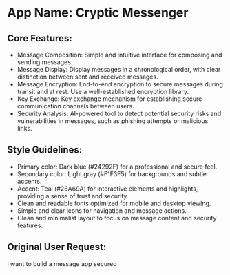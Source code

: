 # **App Name**: Cryptic Messenger

## Core Features:

- Message Composition: Simple and intuitive interface for composing and sending messages.
- Message Display: Display messages in a chronological order, with clear distinction between sent and received messages.
- Message Encryption: End-to-end encryption to secure messages during transit and at rest. Use a well-established encryption library.
- Key Exchange: Key exchange mechanism for establishing secure communication channels between users.
- Security Analysis: AI-powered tool to detect potential security risks and vulnerabilities in messages, such as phishing attempts or malicious links. 

## Style Guidelines:

- Primary color: Dark blue (#24292F) for a professional and secure feel.
- Secondary color: Light gray (#F1F3F5) for backgrounds and subtle accents.
- Accent: Teal (#26A69A) for interactive elements and highlights, providing a sense of trust and security.
- Clean and readable fonts optimized for mobile and desktop viewing.
- Simple and clear icons for navigation and message actions.
- Clean and minimalist layout to focus on message content and security features.

## Original User Request:
i want to build a message app secured
  